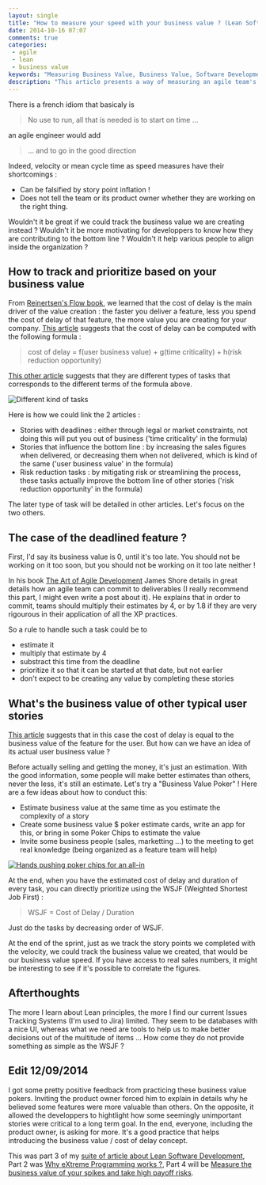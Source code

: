 ```yaml
---
layout: single
title: "How to measure your speed with your business value ? (Lean Software Development Part 3)"
date: 2014-10-16 07:07
comments: true
categories:
 - agile
 - lean
 - business value
keywords: "Measuring Business Value, Business Value, Software Development Speed, Lean Software Development, Agile Software Development"
description: "This article presents a way of measuring an agile team's speed against business value instead of story points"
---
```

There is a french idiom that basicaly is

> No use to run, all that is needed is to start on time ...

an agile engineer would add

> ... and to go in the good direction

Indeed, velocity or mean cycle time as speed measures have their shortcomings :

* Can be falsified by story point inflation !
* Does not tell the team or its product owner whether they are working on the right thing.

Wouldn't it be great if we could track the business value we are creating instead ? Wouldn't it be more motivating for developpers to know how they are contributing to the bottom line ? Wouldn't it help various people to align inside the organization ?

## How to track and prioritize based on your business value

From [Reinertsen's Flow book](http://www.amazon.com/The-Principles-Product-Development-Flow/dp/1935401009/ref=sr_1_1?tag=pbourgau-20&amp;ie=UTF8&qid=1413953773&sr=8-1&keywords=product+development+flow), we learned that the cost of delay is the main driver of the value creation : the faster you deliver a feature, less you spend the cost of delay of that feature, the more value you are creating for your company. [This article](http://scaledagileframework.com/wsjf/) suggests that the cost of delay can be computed with the following formula :

> cost of delay = f(user business value) + g(time criticality) + h(risk reduction opportunity)

[This other article](http://fr.slideshare.net/jchyip/estimating-cost-of-delay/27) suggests that they are different types of tasks that corresponds to the different terms of the formula above.

![Different kind of tasks]({{site.url}}{{site.baseurl}}/imgs/2014-10-16-how-to-measure-your-speed-with-your-business-value-lean-software-development-part-3/task-types.jpeg)

Here is how we could link the 2 articles :

* Stories with deadlines : either through legal or market constraints, not doing this will put you out of business ('time criticality' in the formula)
* Stories that influence the bottom line : by increasing the sales figures when delivered, or decreasing them when not delivered, which is kind of the same ('user business value' in the formula)
* Risk reduction tasks : by mitigating risk or streamlining the process, these tasks actually improve the bottom line of other stories ('risk reduction opportunity' in the formula)

The later type of task will be detailed in other articles. Let's focus on the two others.

## The case of the deadlined feature ?

First, I'd say its business value is 0, until it's too late. You should not be working on it too soon, but you should not be working on it too late neither !

In his book [The Art of Agile Development](http://www.amazon.com/Art-Agile-Development-James-Shore/dp/0596527675/ref=sr_1_1?tag=pbourgau-20&amp;s=books&ie=UTF8&qid=1413954965&sr=1-1&keywords=the+art+of+agile+development) James Shore details in great details how an agile team can commit to deliverables (I really recommend this part, I might even write a post about it). He explains that in order to commit, teams should multiply their estimates by 4, or by 1.8 if they are very rigourous in their application of all the XP practices.

So a rule to handle such a task could be to

* estimate it
* multiply that estimate by 4
* substract this time from the deadline
* prioritize it so that it can be started at that date, but not earlier
* don't expect to be creating any value by completing these stories

## What's the business value of other typical user stories

[This article](http://scaledagileframework.com/wsjf/) suggests that in this case the cost of delay is equal to the business value of the feature for the user. But how can we have an idea of its actual user business value ?

Before actually selling and getting the money, it's just an estimation. With the good information, some people will make better estimates than others, never the less, it's still an estimate. Let's try a "Business Value Poker" ! Here are a few ideas about how to conduct this:

* Estimate business value at the same time as you estimate the complexity of a story
* Create some business value $ poker estimate cards, write an app for this, or bring in some Poker Chips to estimate the value
* Invite some business people (sales, marketting ...) to the meeting to get real knowledge (being organized as a feature team will help)

[![Hands pushing poker chips for an all-in]({{site.url}}{{site.baseurl}}/imgs/2014-10-16-how-to-measure-your-speed-with-your-business-value-lean-software-development-part-3/all-in.jpg)](https://gigaom.com/2012/05/16/social-gaming-to-gambling-states-inch-forward/poker-chips-by-sanzar-murzin/)

At the end, when you have the estimated cost of delay and duration of every task, you can directly prioritize using the WSJF (Weighted Shortest Job First) :

> WSJF = Cost of Delay / Duration

Just do the tasks by decreasing order of WSJF.

At the end of the sprint, just as we track the story points we completed with the velocity, we could track the business value we created, that would be our business value speed. If you have access to real sales numbers, it might be interesting to see if it's possible to correlate the figures.

## Afterthoughts

The more I learn about Lean principles, the more I find our current Issues Tracking Systems (I'm used to Jira) limited. They seem to be databases with a nice UI, whereas what we need are tools to help us to make better decisions out of the multitude of items ... How come they do not provide something as simple as the WSJF ?

## Edit 12/09/2014

I got some pretty positive feedback from practicing these business value pokers. Inviting the product owner forced him to explain in details why he believed some features were more valuable than others. On the opposite, it allowed the developpers to hightlight how some seemingly unimportant stories were critical to a long term goal. In the end, everyone, including the product owner, is asking for more. It's a good practice that helps introducing the business value / cost of delay concept.

This was part 3 of my [suite of article about Lean Software Development](/the-flow-book-summary-lean-software-development_part_1/), Part 2 was [Why eXtreme Programming works ?](/why-extreme-programming-works-lean-software-development-part-2/), Part 4 will be [Measure the business value of your spikes and take high payoff risks](/measure-the-business-value-of-your-spikes-and-take-high-payoff-risks-lean-software-development-part-4/).
